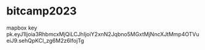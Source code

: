 # bitcamp2023

mapbox key
pk.eyJ1Ijoia3RhbmcxMjQiLCJhIjoiY2xnN2Jqbno5MGxtMjNncXJtMmp4OTVueiJ9.sehQpKCl_zg6M2z6lfojTg
